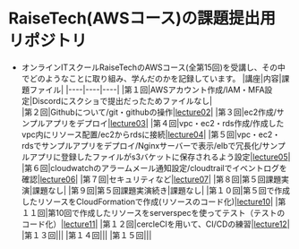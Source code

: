 # RaiseTech(AWSコース)の課題提出用リポジトリ
* オンラインITスクールRaiseTechのAWSコース(全第15回)を受講し、その中でどのようなことに取り組み、学んだのかを記録しています。
  |講座|内容|課題ファイル|
  |----|----|----|
  |第１回|AWSアカウント作成/IAM・MFA設定|Discordにスクショで提出だったためファイルなし|  
  |第２回|Githubについて/git・githubの操作|[lecture02](lecture02.md)|
  |第３回|ec2作成/サンプルアプリをデプロイ|[lecture03](lecture03.md)|
  |第４回|vpc・ec2・rds作成/作成したvpc内にリソース配置/ec2からrdsに接続|[lecture04](lecture04.md)|
  |第５回|vpc・ec2・rdsでサンプルアプリをデプロイ/Nginxサーバーで表示/elbで冗長化/サンプルアプリに登録したファイルがs3バケットに保存されるよう設定|[lecture05](lecture05.md)|
  |第６回|cloudwatchのアラームメール通知設定/cloudtrailでイベントログを確認|[lecture06](lecture06.md)|
  |第７回|セキュリティなど|[lecture07](lecture07.md)|
  |第８回|第５回課題実演|課題なし|
  |第９回|第５回課題実演続き|課題なし|
  |第１０回|第５回で作成したリソースをCloudFormationで作成(リソースのコード化)|[lecture10](lecture10.md)|
  |第１１回|第10回で作成したリソースをserverspecを使ってテスト（テストのコード化）|[lecture11](lecture11.md)|
  |第１２回|cercleCIを用いて、CI/CDの練習|[lecture12](lecture12.md)|
  |第１３回|||
  |第１４回|||
  |第１５回|||
